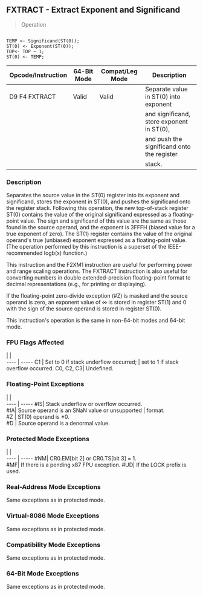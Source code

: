 ## FXTRACT - Extract Exponent and Significand

> Operation
``` slim

TEMP <- Significand(ST(0));
ST(0) <- Exponent(ST(0));
TOP<- TOP − 1;
ST(0) <- TEMP;

```

 Opcode/Instruction| 64-Bit Mode| Compat/Leg Mode| Description                               
 ---  | --- | --- | ---
 D9 F4 FXTRACT     | Valid      | Valid          | Separate value in ST(0) into exponent     
                   |            |                | and significand, store exponent in ST(0), 
                   |            |                | and push the significand onto the register
                   |            |                | stack.                                    

### Description
Separates the source value in the ST(0) register into its exponent and significand,
stores the exponent in ST(0), and pushes the significand onto the register stack.
Following this operation, the new top-of-stack register ST(0) contains the value
of the original significand expressed as a floating-point value. The sign and
significand of this value are the same as those found in the source operand,
and the exponent is 3FFFH (biased value for a true exponent of zero). The ST(1)
register contains the value of the original operand's true (unbiased) exponent
expressed as a floating-point value. (The operation performed by this instruction
is a superset of the IEEE-recommended logb(x) function.)

This instruction and the F2XM1 instruction are useful for performing power and
range scaling operations. The FXTRACT instruction is also useful for converting
numbers in double extended-precision floating-point format to decimal representations
(e.g., for printing or displaying).

If the floating-point zero-divide exception (#Z) is masked and the source operand
is zero, an exponent value of ∞ is stored in register ST(1) and 0 with the sign
of the source operand is stored in register ST(0).

This instruction's operation is the same in non-64-bit modes and 64-bit mode.



### FPU Flags Affected
   | |  
---- | -----
 C1        | Set to 0 if stack underflow occurred;
           | set to 1 if stack overflow occurred. 
 C0, C2, C3| Undefined.                           

### Floating-Point Exceptions
   | |  
---- | -----
 #IS| Stack underflow or overflow occurred.         
 #IA| Source operand is an SNaN value or unsupported
    | format.                                       
 #Z | ST(0) operand is ±0.                          
 #D | Source operand is a denormal value.           

### Protected Mode Exceptions
   | |  
---- | -----
 #NM| CR0.EM[bit 2] or CR0.TS[bit 3] = 1.     
 #MF| If there is a pending x87 FPU exception.
 #UD| If the LOCK prefix is used.             

### Real-Address Mode Exceptions
Same exceptions as in protected mode.


### Virtual-8086 Mode Exceptions
Same exceptions as in protected mode.


### Compatibility Mode Exceptions
Same exceptions as in protected mode.


### 64-Bit Mode Exceptions
Same exceptions as in protected mode.

